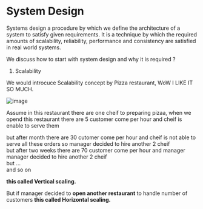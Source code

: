 # System Design
Systems design a procedure by which we define the architecture of a system to satisfy given requirements. It is a technique by which the required amounts of scalability, reliability, performance and consistency are satisfied in real world systems.

We discuss how to start with system design and why it is required ?

1. Scalability

We would introcuce Scalability concept by Pizza restaurant, WoW I LIKE IT SO MUCH.

![image](https://user-images.githubusercontent.com/64374947/137215027-50252638-023d-4bcf-9002-a83ff9510934.png)

Assume in this restaurant there are one cheif to preparing pizaa, when we opend this restaurant there are 5 customer come per hour and cheif is enable to serve them

but after month there are 30 cutomer come per hour and cheif is not able to serve all these orders so manager decided to hire another 2 cheif <br>
but after two weeks there are 70 customer come per hour and manager manager decided to hire another 2 cheif <br>
but ... <br>
and so on

**this called Vertical scaling.**

But if manager decided to **open another restaurant** to handle number of customers **this called Horizontal scaling.**
